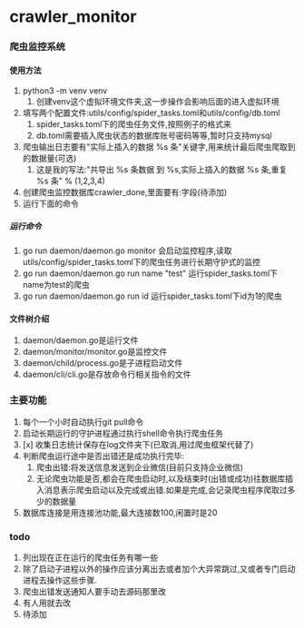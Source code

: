 # crawler_monitor

### 爬虫监控系统

#### 使用方法
1. python3 -m venv venv
    1. 创建venv这个虚拟环境文件夹,这一步操作会影响后面的进入虚拟环境
2. 填写两个配置文件:utils/config/spider_tasks.toml和utils/config/db.toml
    1. spider_tasks.toml下的爬虫任务文件,按照例子的格式来
    2. db.toml需要插入爬虫状态的数据库账号密码等等,暂时只支持mysql
3. 爬虫输出日志要有"实际上插入的数据 %s 条"关键字,用来统计最后爬虫爬取到的数据量(可选)
    1. 这是我的写法:"共导出 %s 条数据 到 %s,实际上插入的数据 %s 条,重复 %s 条" % (1,2,3,4)
4. 创建爬虫监控数据库crawler_done,里面要有:字段(待添加)
5. 运行下面的命令

##### 运行命令
1. go run daemon/daemon.go monitor 会启动监控程序,读取utils/config/spider_tasks.toml下的爬虫任务进行长期守护式的监控
2. go run daemon/daemon.go run name "test" 运行spider_tasks.toml下name为test的爬虫
3. go run daemon/daemon.go run id  运行spider_tasks.toml下id为1的爬虫

#### 文件树介绍
1. daemon/daemon.go是运行文件
2. daemon/monitor/monitor.go是监控文件
3. daemon/child/process.go是子进程启动文件
4. daemon/cli/cli.go是存放命令行相关指令的文件

### 主要功能
1. 每个一个小时自动执行git pull命令
2. 启动长期运行的守护进程通过执行shell命令执行爬虫任务
3. [x] 收集日志统计保存在log文件夹下(已取消,用过爬虫框架代替了)
4. 判断爬虫运行途中是否出错还是成功执行完毕:
    1. 爬虫出错:将发送信息发送到企业微信(目前只支持企业微信)
    2. 无论爬虫功能是否,都会在爬虫启动时,以及结束时(出错或成功)往数据库插入消息表示爬虫启动以及完成或出错.如果是完成,会记录爬虫程序爬取过多少的数据量
5. 数据库连接是用连接池功能,最大连接数100,闲置时是20

### todo
1. 列出现在正在运行的爬虫任务有哪一些
2. 除了启动子进程以外的操作应该分离出去或者加个大异常跳过,又或者专门启动进程去操作这些步骤.
3. 爬虫出错发送通知人要手动去源码那里改
4. 有人用就去改
5. 待添加
